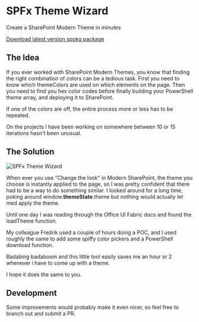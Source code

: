 # SPFx Theme Wizard

Create a SharePoint Modern Theme in minutes

[Download latest version sppkg package](https://github.com/spcph/SPFxThemeWiz/raw/master/files/themewiz.sppkg)

## The Idea

If you ever worked with SharePoint Modern Themes, you know that finding the right combination of colors can be a tedious task.
First you need to know which themeColors are used on which elements on the page. Then you need to find you hex color codes before finally building your PowerShell theme array, and deploying it to SharePoint. 

If one of the colors are off, the entire process more or less has to be repeated. 

On the projects I have been working on somewhere between 10 or 15 iterations hasn't been unusual.

## The Solution

![SPFx Theme Wizard](https://github.com/spcph/SPFxThemeWiz/raw/master/files/ThemeWiz.png "SPFx Theme Wizard")

When ever you use "Change the look" in Modern SharePoint, the theme you choose is instantly applied to the page, so I was pretty confident that there had to be a way to do something similar. I looked around for a long time, poking around window.__themeState__.theme but nothing would actually let med apply the theme.

Until one day I was reading through the Office UI Fabric docs and found the loadTheme function. 

My colleague Fredrik used a couple of hours doing a POC, and I used roughly the same to add some spiffy color pickers and a PowerShell download function. 

Badabing badaboom and this little tool easily saves me an hour or 2 whenever i have to come up with a theme.

I hope it does the same to you.

## Development

Some improvements would probably make it even nicer, so feel free to branch out and submit a PR.

